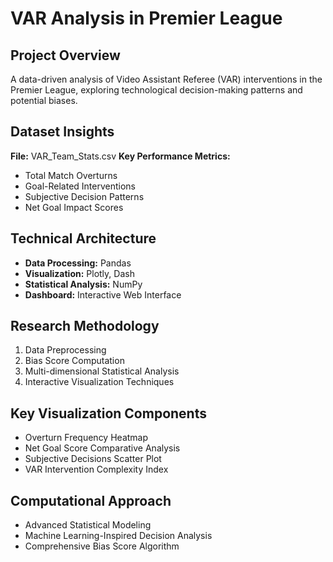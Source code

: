 # VAR Analysis in Premier League
## Project Overview
A data-driven analysis of Video Assistant Referee (VAR) interventions in the Premier League, exploring technological decision-making patterns and potential biases.

## Dataset Insights
**File:** VAR_Team_Stats.csv
**Key Performance Metrics:**
- Total Match Overturns
- Goal-Related Interventions
- Subjective Decision Patterns
- Net Goal Impact Scores

## Technical Architecture
- **Data Processing:** Pandas
- **Visualization:** Plotly, Dash
- **Statistical Analysis:** NumPy
- **Dashboard:** Interactive Web Interface

## Research Methodology
1. Data Preprocessing
2. Bias Score Computation
3. Multi-dimensional Statistical Analysis
4. Interactive Visualization Techniques

## Key Visualization Components
- Overturn Frequency Heatmap
- Net Goal Score Comparative Analysis
- Subjective Decisions Scatter Plot
- VAR Intervention Complexity Index

## Computational Approach
- Advanced Statistical Modeling
- Machine Learning-Inspired Decision Analysis
- Comprehensive Bias Score Algorithm
